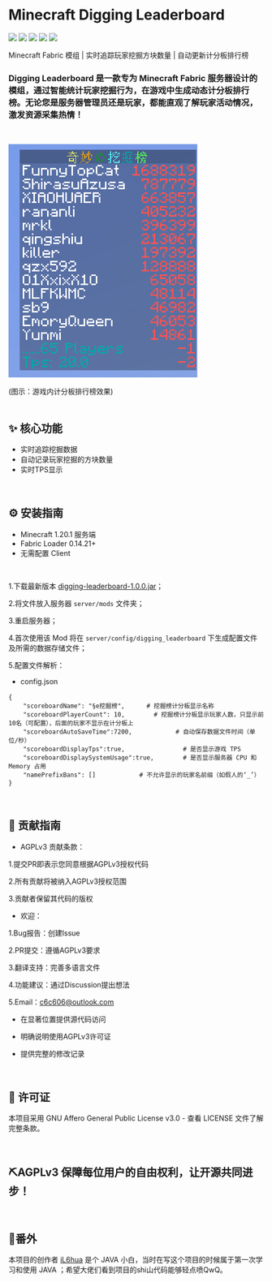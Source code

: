 # Minecraft Digging Leaderboard
![](https://img.shields.io/badge/License-AGPLv3-blue.svg)
![](https://img.shields.io/badge/Minecraft-1.20.1+-green.svg)
![](https://img.shields.io/badge/Fabric_API-0.14.21+-blue.svg)
![](https://img.shields.io/badge/Environment-Server-yellow.svg)
![](https://img.shields.io/badge/Version-v1.0.0+1.20.1-red.svg)

Minecraft Fabric 模组 | 实时追踪玩家挖掘方块数量 | 自动更新计分板排行榜

### Digging Leaderboard 是一款专为 Minecraft Fabric 服务器设计的模组，通过智能统计玩家挖掘行为，在游戏中生成动态计分板排行榜。无论您是服务器管理员还是玩家，都能直观了解玩家活动情况，激发资源采集热情！
<br>

![](https://github.com/iL6hua/Minecraft-Digging-Leaderboard/blob/main/assets/modeffects.png?raw=true)

(图示：游戏内计分板排行榜效果)
<br>
<br>

## ✨ 核心功能
* 实时追踪挖掘数据
* 自动记录玩家挖掘的方块数量
* 实时TPS显示
<br>

## ⚙️ 安装指南
* Minecraft 1.20.1 服务端
* Fabric Loader 0.14.21+
* 无需配置 Client
<br>

1.下载最新版本 [digging-leaderboard-1.0.0.jar](https://github.com/iL6hua/Minecraft-Digging-Leaderboard/releases)；

2.将文件放入服务器 `server/mods` 文件夹；

3.重启服务器；

4.首次使用该 Mod 将在 `server/config/digging_leaderboard` 下生成配置文件及所需的数据存储文件；

5.配置文件解析：

* config.json

```
{
    "scoreboardName": "§e挖掘榜",		# 挖掘榜计分板显示名称
    "scoreboardPlayerCount": 10,		# 挖掘榜计分板显示玩家人数，只显示前10名（可配置），后面的玩家不显示在计分板上
    "scoreboardAutoSaveTime":7200,            # 自动保存数据文件时间（单位/秒）
    "scoreboardDisplayTps":true,                # 是否显示游戏 TPS
    "scoreboardDisplaySystemUsage":true,        # 是否显示服务器 CPU 和 Memory 占用
    "namePrefixBans": []			# 不允许显示的玩家名前缀（如假人的‘_’）
}
```
<br>

## 🤝 贡献指南
* AGPLv3 贡献条款：

1.提交PR即表示您同意根据AGPLv3授权代码

2.所有贡献将被纳入AGPLv3授权范围

3.贡献者保留其代码的版权

* 欢迎：

1.Bug报告：创建Issue

2.PR提交：遵循AGPLv3要求

3.翻译支持：完善多语言文件

4.功能建议：通过Discussion提出想法

5.Email：c6c606@outlook.com


* 在显著位置提供源代码访问

* 明确说明使用AGPLv3许可证

* 提供完整的修改记录
<br>

## 📜 许可证
本项目采用 GNU Affero General Public License v3.0 - 查看 LICENSE 文件了解完整条款。

<br> 

## ⛏️AGPLv3 保障每位用户的自由权利，让开源共同进步！

<br> 

## 🥚番外
本项目的创作者 [iL6hua](https://github.com/iL6hua/) 是个 JAVA 小白，当时在写这个项目的时候属于第一次学习和使用 JAVA ；希望大佬们看到项目的shi山代码能够轻点喷QwQ。
